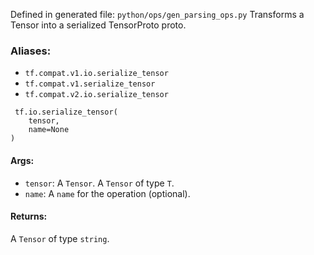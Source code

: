 Defined in generated file: `python/ops/gen_parsing_ops.py`
Transforms a Tensor into a serialized TensorProto proto.
### Aliases:
- `tf.compat.v1.io.serialize_tensor`
- `tf.compat.v1.serialize_tensor`
- `tf.compat.v2.io.serialize_tensor`

```
 tf.io.serialize_tensor(
    tensor,
    name=None
)
```
#### Args:
- `tensor`: A `Tensor`. A `Tensor` of type `T`.
- `name`: A `name` for the operation (optional).
#### Returns:
A `Tensor` of type `string`.
